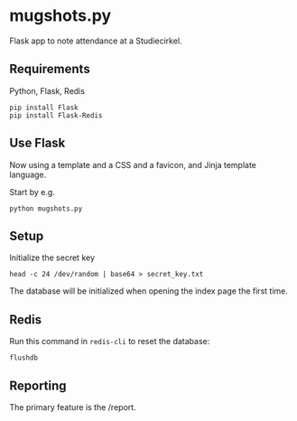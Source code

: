 # mugshots.py

Flask app to note attendance at a Studiecirkel.

## Requirements 

Python, Flask, Redis

    pip install Flask
    pip install Flask-Redis

## Use Flask

Now using a template and a CSS and a favicon, and Jinja template language.

Start by e.g.

    python mugshots.py

## Setup

Initialize the secret key

    head -c 24 /dev/random | base64 > secret_key.txt

The database will be initialized when opening the index page the first time.

## Redis

Run this command in `redis-cli` to reset the database:

    flushdb

## Reporting

The primary feature is the /report.

